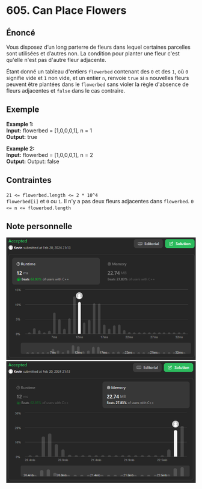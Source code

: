 # 605. Can Place Flowers

## Énoncé

Vous disposez d’un long parterre de fleurs dans lequel certaines parcelles sont utilisées et d’autres non. La condition pour planter une fleur c'est qu'elle n'est pas d'autre fleur adjacente.

Étant donné un tableau d'entiers `flowerbed` contenant des `0` et des `1`, où `0` signifie vide et `1` non vide, et un entier `n`, renvoie `true` si `n` nouvelles fleurs peuvent être plantées dans le `flowerbed` sans violer la règle d'absence de fleurs adjacentes et `false` dans le cas contraire.

## Exemple

**Example 1:**  
**Input:** flowerbed = [1,0,0,0,1], n = 1  
**Output:** true

**Example 2:**  
**Input:** flowerbed = [1,0,0,0,1], n = 2  
**Output:** Output: false

## Contraintes

`21 <= flowerbed.length <= 2 * 10^4`  
`flowerbed[i]` et `0` ou `1`.
Il n'y a pas deux fleurs adjacentes dans `flowerbed`.
`0 <= n <= flowerbed.length`

## Note personnelle

<img src="../imgs/0605-runtime.png"/>
<img src="../imgs/0605-memory.png"/>
